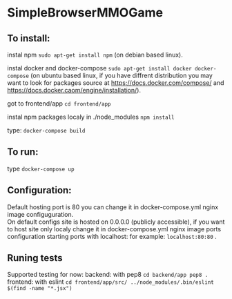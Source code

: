 # SimpleBrowserMMOGame

## To install:
instal npm `sudo apt-get install npm` (on debian based linux).  
  
instal docker and docker-compose  `sudo apt-get install docker docker-compose` (on ubuntu based linux, if you have diffrent distribution you may want to look for packages source at https://docs.docker.com/compose/ and https://docs.docker.caom/engine/installation/).  
  
got to frontend/app `cd frontend/app`  
  
instal npm packages localy in ./node_modules `npm install` 
  
type: `docker-compose build`   
  

## To run:
type `docker-compose up`

  
## Configuration:
Default hosting port is 80 you can change it in docker-compose.yml nginx image configuguration.  
On default configs site is hosted on 0.0.0.0 (publicly accessible), if you want to host site only localy change it in docker-compose.yml nginx image ports configuration starting ports with localhost: for example: `localhost:80:80` . 

## Runing tests
Supported testing for now:
  backend:
    with pep8 
      `cd backend/app
      pep8 .`
  frontend:
    with eslint 
      `cd frontend/app/src/
       ../node_modules/.bin/eslint $(find -name "*.jsx")`
